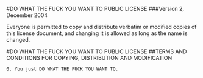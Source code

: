 #DO WHAT THE FUCK YOU WANT TO PUBLIC LICENSE
###Version 2, December 2004

Everyone is permitted to copy and distribute verbatim or modified
copies of this license document, and changing it is allowed as long
as the name is changed.

#DO WHAT THE FUCK YOU WANT TO PUBLIC LICENSE
##TERMS AND CONDITIONS FOR COPYING, DISTRIBUTION AND MODIFICATION

    0. You just DO WHAT THE FUCK YOU WANT TO.
